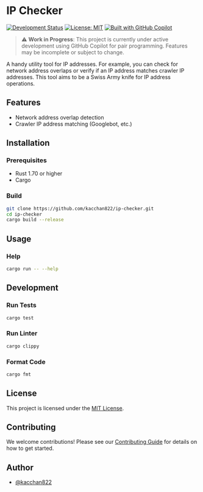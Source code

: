 # IP Checker

[![Development Status](https://img.shields.io/badge/status-in%20development-yellow)](https://github.com/kacchan822/ip-checker)
[![License: MIT](https://img.shields.io/badge/License-MIT-blue.svg)](https://opensource.org/licenses/MIT)
[![Built with GitHub Copilot](https://img.shields.io/badge/built%20with-GitHub%20Copilot-blue)](https://github.com/features/copilot)

> ⚠️ **Work in Progress**: This project is currently under active development using GitHub Copilot for pair programming. Features may be incomplete or subject to change.

A handy utility tool for IP addresses. For example, you can check for network address overlaps or verify if an IP address matches crawler IP addresses. This tool aims to be a Swiss Army knife for IP address operations.

## Features

- Network address overlap detection
- Crawler IP address matching (Googlebot, etc.)

## Installation

### Prerequisites

- Rust 1.70 or higher
- Cargo

### Build

```bash
git clone https://github.com/kacchan822/ip-checker.git
cd ip-checker
cargo build --release
```

## Usage

### Help

```bash
cargo run -- --help
```

## Development

### Run Tests

```bash
cargo test
```

### Run Linter

```bash
cargo clippy
```

### Format Code

```bash
cargo fmt
```

## License

This project is licensed under the [MIT License](LICENSE).

## Contributing

We welcome contributions! Please see our [Contributing Guide](CONTRIBUTING.md) for details on how to get started.

## Author

- [@kacchan822](https://github.com/kacchan822)
